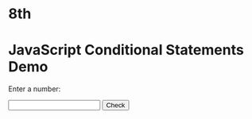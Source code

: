 # 8th

<!DOCTYPE html> 
<html lang="en"> 
<head> 
<meta charset="UTF-8"> 
<meta name="viewport" content="width=device-width, initial-scale=1.0"> 
<title>JavaScript Conditional Statements</title> 
</head> 
<body> 
<h1>JavaScript Conditional Statements Demo</h1> 
<p>Enter a number:</p> 
<input type="number" id="numberInput"> 
<button onclick="checkNumber()">Check</button> 
<p id="result"></p> 
<script> 
function checkNumber() { 
var number = document.getElementById("numberInput").value; 
if (number > 0) { 
document.getElementById("result").innerHTML = "Number is positive."; 
} else if (number < 0) { 
document.getElementById("result").innerHTML = "Number is negative."; 
} else { 
document.getElementById("result").innerHTML = "Number is zero."; 
} 
switch (true) { 
case (number % 2 === 0): 
document.getElementById("result").innerHTML += " It is even."; 
break; 
case (number % 2 !== 0): 
document.getElementById("result").innerHTML += " It is odd."; 
break; 
default: 
document.getElementById("result").innerHTML += " Invalid input."; 
} 
} 
</script> 
</body> 
</html> 
